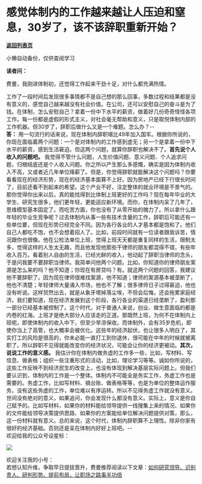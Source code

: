 # 感觉体制内的工作越来越让人压迫和窒息，30岁了，该不该辞职重新开始？

[**返回列表页**](/gzh/费曼的小茶馆)

小懒自动备份，仅供查阅学习

**读者问：**  

费曼，我刚进体制初，还觉得工作起来干劲十足，对什么都充满热情。

工作了一段时间后发现很多事情都不是自己想的那么回事，多数过程和结果都是没有意义的，感觉自己越来越没有社会价值。在公司，还可以安慰自己的奋斗是为了钱。在体制，怎么安慰自己？拿着一份中下水平的薪资，做着好几份奇奇怪怪各项工作。每一份都是虚假的形式主义，对社会毫无帮助和意义，只是取悦体制内部的工作机器。但30岁了，辞职后做什么又是一个难题。怎么办？\--  
**答：**
用一句流行的话来说，现在体制内辞职堪比49年加入国军。根据你所说的，你现在面临着两个问题：一个是对体制内的工作感到虚无；另一个是拿着一份中下水平的薪资，感到生活窘迫。但这两个问题，就算你辞职也解决不了。**首先说个人收入的问题吧。**
我觉得不管什么问题，人生价值问题、意义问题、个人追求问题，归根结底还是个人收入问题。你之所以产生那么多感慨，确实是因为体制内收入不高，又或者近几年单位降薪了。但是，你觉得辞职就能解决这个问题吗？你要看看现在的经济形势，现在的经济基本面算不上好。因为房地产已经下行很长时间了，目前还看不到起来的希望。这个产业不好，注定整体的就业环境是不景气的。那你觉得你出来以后，真的能找得到比体制上班更好的工作吗？现在每年毕业的大学生、研究生很多，他们更年轻，更能适应新环境。而你，在体制内呆了几年了，思维模型基本固定了。而吃苦方面，你也没有了从零开始的魄力了。所以拿什么跟年轻的毕业生竞争呢？过去体制内从事一些有技术含量的工作，辞职后可能还有一些单位要，但现在形势已经完全不同。因为各行各业的人才基本都是饱和了。他们自己人都吃不饱，也不会想着招人了。比如，前段时间就有一位读者跟我诉苦，情况跟你也很像。他在公检法单位上班，觉得上班天天都是重复同样的生活，限制太多，觉得这样的人生太无趣，而且他发现他那些干律师的朋友都混得不错，有些年收入百万。看着别人自由的生活，已经光鲜的收入，他动起了辞职当律师的念头，于是问我要不要辞职当律师。我简单问他两个问题。比如，你知道你的律师朋友案源是怎么来的吗？他不知道；你现在有房贷吗？有。就这两个问题的回答，我建议他不要辞职了。因为现在律师很难找案源，他不知道；律师的案源基本被垄断了，他也不清楚；年轻律师大量涌入市场，他也不了解；很多律师日子过得窘迫，他也没有听说。这样贸然出去，就是从象牙塔掉落尘埃，不但会后悔，还会拖累家庭经济。我们要知道，现在经济发展到这个阶段，各行各业的渠道已经垄断了，盈利那一部分已经基本被控制了。这个时代，对于普通人来说，创业、做生意面临的都是内卷的红海。上班才是绝大部分人应该走的正道。那既然上班，为何不在体制内上班呢。即使体制内的收入中下，但至少旱涝保收。而体制外，会有35岁危机，即使你当上了高管，也大概率会被优化。这些年的经济起伏，也让很多人明白了，其实打工的风险是很高的，你未必能一直打工到你退休，很可能在中年的时候就被离职了。所以辞职不见得就能改变你的经济状况，可能会让你的经济更被动。**其次，说说工作的意义感。**
我估计你在体制内做务虚的工作多一些，比如，写材料、写信息、做表格；组织一些注重形式的活动，比如，理论学习等等。诚如你所说的，这些工作反映不到经济民生的改变上，也没有体现到解决基层实际问题上。但我们要认识到，体制内的工作是一个整体。体制内不可能全是务实工作，务虚工作也是需要的。务虚工作，比如写材料、搞台账、做表格等等，也是为单位的整体运作服务。没有这些务虚的工作，单位难以有序运转。所以不见得务虚工作就没有意义。世间没有绝对的意义，如果追问，你会发现什么都没有意义。实际上，意义是你自己赋予的。比如写材料，如果你的材料能给领导提供一线搜集上来的情况、如果你的文件能给领导决策提供思路、如果你的方案能给单位解决问题提供对策，那么，这一份材料就有意义。总的来说，这个时代，体制内辞职算不上理性。除非你家有很好的经济基础。否则还是呆在体制内好好上班吧。\--  
欢迎给我的公众号设星标：

![](https://mmbiz.qpic.cn/mmbiz_jpg/4ufdCXwkRAod3AMxVicia6Yyhr184eMJXv2rlXMhia5o7YMc9J6tJ7vjb4ia0hgwBJCbaLQERrBzOTaQqS14KQukaA/640?wx_fmt=jpeg&from;=appmsg)

欢迎关注我的小号：  
若想认知升维，争取早日提拔晋升，费曼推荐阅读以下文章：[如何研究领导、识别贵人、研判形势、提前布局，让职场之路事半功倍](http://mp.weixin.qq.com/s?__biz=MzkzMDM0NzA3Mw==&mid=2247488414&idx=2&sn=89d25fc006af4e0bc0a69c2d578020f9&chksm=c27af2b0f50d7ba656b73e9b9529cc1c24497ee89284cc17432feddf425a888ac5ffafd9d786&scene=21#wechat_redirect)  

